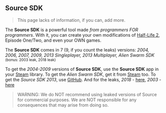 ## Source SDK
> This page lacks of information, if you can, add more.

The **Source SDK** is a powerful tool made *from programmers FOR programmers*. With it, you can create your own modifications of [Half-Life 2](hl2.md), Episode One/Two, and even your OWN games.

The **Source SDK** comes in 7 (9, if you count the leaks) versions: *2004, 2006, 2007, 2009, 2013 Singleplayer, 2013 Multiplayer, Alien Swarm SDK* <sub>(bonus: 2003 leak, 2018 leak)</sub>

To get the *2004-2009* versions of **Source SDK**, use the **Source SDK** app in your [Steam](../steam.md) library. To get the *Alien Swarm SDK*, get it from [Steam](../steam.md) too. To get the *Source SDK 2013*, use [GitHub](https://github.com/ValveSoftware/source-sdk-2013). And for the leaks, *2018* - [here](magnet:?xt=urn:btih:21DDA6847DDE983F2F8063739249D2D1D09A5DDA&dn=April%2022nd%202020%2c%20random%20leaked%20shit.rar&tr=udp%3a%2f%2ftracker.openbittorrent.com%3a1337%2fannounce&tr=udp%3a%2f%2ftracker.opentrackr.org%3a1337%2fannounce), *2003* - [here](https://github.com/Clepoy3/LeakNet)

> WARNING: We do NOT recommend using leaked versions of Source for commercial purposes. We are NOT responsible for any consequences that may arise from doing so.
